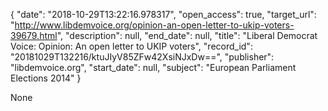 {
  "date": "2018-10-29T13:22:16.978317", 
  "open_access": true, 
  "target_url": "http://www.libdemvoice.org/opinion-an-open-letter-to-ukip-voters-39679.html", 
  "description": null, 
  "end_date": null, 
  "title": "Liberal Democrat Voice: Opinion: An open letter to UKIP voters", 
  "record_id": "20181029T132216/ktuJIyV85ZFw42XsiNJxDw==", 
  "publisher": "libdemvoice.org", 
  "start_date": null, 
  "subject": "European Parliament Elections 2014"
}

None
